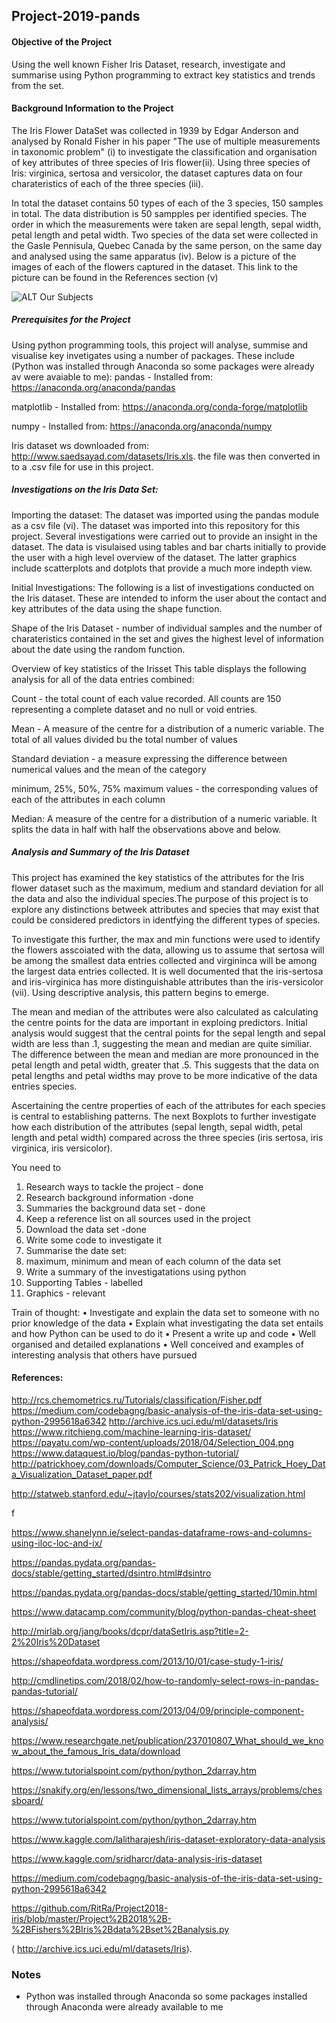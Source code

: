 ## Project-2019-pands

#### Objective of the Project
Using the well known Fisher Iris Dataset, research, investigate and summarise using Python programming to extract key statistics and trends from the set.

#### Background Information to the Project
The Iris Flower DataSet was collected in 1939 by Edgar Anderson and analysed by Ronald Fisher in his paper "The use of multiple measurements in taxonomic problem" (i) to investigate the classification and organisation of key attributes of three species of Iris flower(ii). Using three species of Iris: virginica, sertosa and versicolor, the dataset captures data on four charateristics of each of the three species (iii).  

In total the dataset contains 50 types of each of the 3 species, 150 samples in total. The data distribution is 50 sampples per identified species. The order in which the measurements were taken are sepal length, sepal width, petal length and petal width.
Two species of the data set were collected in the Gasle Pennisula, Quebec Canada by the same person, on the same day and analysed using the same apparatus (iv). Below is a picture of the images of each of the flowers captured in the dataset. This link to the picture can be found in the References section (v)
 
 ![ALT Our Subjects](https://payatu.com/wp-content/uploads/2018/04/Selection_004.png)

##### Prerequisites for the Project

Using python programming tools, this project will analyse, summise and visualise key invetigates using a number of packages. These include (Python was installed through Anaconda so some packages were already av were avaiable to me): 
  pandas - Installed from: https://anaconda.org/anaconda/pandas
  
  matplotlib - Installed from: https://anaconda.org/conda-forge/matplotlib
  
  numpy - Installed from: https://anaconda.org/anaconda/numpy
  
  Iris dataset ws downloaded from: http://www.saedsayad.com/datasets/Iris.xls. the file was then converted in to a .csv file for use in this project.
  
##### Investigations on the Iris Data Set:
 
Importing the dataset: 
The dataset was imported using the pandas module as a csv file (vi). The dataset was imported into this repository for this project. Several investigations were carried out to provide an insight in the dataset. The data is visulaised using tables and bar charts initially to provide the user with a high level overview of the dataset. The latter graphics include scatterplots and dotplots that provide a much more indepth view. 

Initial Investigations: 
The following is a list of investigations conducted on the Iris dataset. These are intended to inform the user about the contact and key attributes of the data using the shape function.

Shape of the Iris Dataset - number of individual samples and the number of charateristics contained in the set and gives the highest level of information about the date using the random function.

Overview of key statistics of the Irisset
This table displays the following analysis for all of the data entries combined:

Count - the total count of each value recorded. All counts are 150 representing a complete dataset and no null or void entries. 

Mean - A measure of the centre for a distribution of a numeric variable. The total of all values divided bu the total number of values

Standard deviation - a measure expressing the difference between numerical values and the mean of the category

minimum, 25%, 50%, 75% maximum values - the corresponding values of each of the attributes in each column

Median: A measure of the centre for a distribution of a numeric variable. It splits the data in half with half the observations above and below. 



##### Analysis and Summary of the Iris Dataset

This project has examined the key statistics of the attributes for the Iris flower dataset such as the maximum, medium and standard deviation for all the data and also the individual species.The purpose of this project is to explore any distinctions betweek attributes and species that may exist that could be considered predictors in identfying the different types of species. 

To investigate this further, the max and min functions were used to identify the flowers asscoiated with the data, allowing us to assume that sertosa will be among the smallest data entries collected and virgininca will be among the largest data entries collected. It is well documented that the iris-sertosa and iris-virginica has more distinguishable attributes than the iris-versicolor (vii). Using descriptive analysis, this pattern begins to emerge. 

The mean and median of the attributes were also calculated as calculating the centre points for the data are important in exploing predictors. Initial analysis would suggest that the central points for the sepal length and sepal width are less than .1, suggesting the mean and median are quite similiar. The difference between the mean and median are more pronounced in the petal length and petal width, greater that .5. This suggests that the data on petal lengths and petal widths may prove to be more indicative of the data entries species. 

Ascertaining the centre properties of each of the attributes for each species is central to establishing patterns. The next Boxplots to further investigate how each distribution of the attributes (sepal length, sepal width, petal length and petal width) compared across the three species (iris sertosa, iris virginica, iris versicolor). 




You need to 
1.	Research ways to tackle the project - done
2.	Research background information -done
3.	Summaries the background data set - done
4.	Keep a reference list on all sources used in the project
5.	Download the data set -done
6.	Write some code to investigate it
7.	Summarise the date set: 
8.	maximum, minimum and mean of each column of the data set
9.	Write a summary of the investigatations using python
10.	Supporting Tables - labelled
11.	Graphics  - relevant

Train of thought: 
 •	Investigate and explain the data set to someone with no prior knowledge of the data
•	Explain what investigating the data set entails and how Python can be used to do it
•	Present a write up and code
•	Well organised and detailed explanations
•	Well conceived and examples of interesting analysis that others have pursued



#### References: 
http://rcs.chemometrics.ru/Tutorials/classification/Fisher.pdf
https://medium.com/codebagng/basic-analysis-of-the-iris-data-set-using-python-2995618a6342
http://archive.ics.uci.edu/ml/datasets/Iris
https://www.ritchieng.com/machine-learning-iris-dataset/
https://payatu.com/wp-content/uploads/2018/04/Selection_004.png
https://www.dataquest.io/blog/pandas-python-tutorial/
http://patrickhoey.com/downloads/Computer_Science/03_Patrick_Hoey_Data_Visualization_Dataset_paper.pdf

http://statweb.stanford.edu/~jtaylo/courses/stats202/visualization.html

f

https://www.shanelynn.ie/select-pandas-dataframe-rows-and-columns-using-iloc-loc-and-ix/

https://pandas.pydata.org/pandas-docs/stable/getting_started/dsintro.html#dsintro

https://pandas.pydata.org/pandas-docs/stable/getting_started/10min.html

https://www.datacamp.com/community/blog/python-pandas-cheat-sheet

http://mirlab.org/jang/books/dcpr/dataSetIris.asp?title=2-2%20Iris%20Dataset

https://shapeofdata.wordpress.com/2013/10/01/case-study-1-iris/

http://cmdlinetips.com/2018/02/how-to-randomly-select-rows-in-pandas-pandas-tutorial/

https://shapeofdata.wordpress.com/2013/04/09/principle-component-analysis/

https://www.researchgate.net/publication/237010807_What_should_we_know_about_the_famous_Iris_data/download

https://www.tutorialspoint.com/python/python_2darray.htm

https://snakify.org/en/lessons/two_dimensional_lists_arrays/problems/chessboard/

https://www.tutorialspoint.com/python/python_2darray.htm

https://www.kaggle.com/lalitharajesh/iris-dataset-exploratory-data-analysis

https://www.kaggle.com/sridharcr/data-analysis-iris-dataset

https://medium.com/codebagng/basic-analysis-of-the-iris-data-set-using-python-2995618a6342

https://github.com/RitRa/Project2018-iris/blob/master/Project%2B2018%2B-%2BFishers%2BIris%2Bdata%2Bset%2Banalysis.py

( http://archive.ics.uci.edu/ml/datasets/Iris).

### Notes
* Python was installed through Anaconda so some packages installed through Anaconda were already available to me

